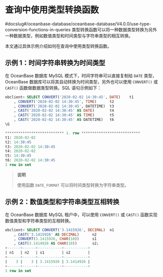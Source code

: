 # 查询中使用类型转换函数
#docslug#/oceanbase-database/oceanbase-database/V4.0.0/use-type-conversion-functions-in-queries
类型转换函数可以将一种数据类型转换为另外一种数据类型，例如数值类型和时间类型与字符串类型的相互转换。

本文通过具体示例介绍如何在查询中使用类型转换函数。

## 示例 1：时间字符串转换为时间类型

在 OceanBase 数据库 MySQL 模式下，时间字符串可以直接复制给 `DATE` 类型，OceanBase 数据库可以将其自动转换为时间类型，另外也可以使用 `CONVERT()` 或 `CAST()` 函数做数据类型转换。SQL 语句示例如下：

```sql
obclient> SELECT CONVERT('2020-02-02 14:30:45', DATE)    t1
    , CONVERT('2020-02-02 14:30:45', TIME)      t2
    , CONVERT('2020-02-02 14:30:45', DATETIME)  t3
    , CAST('2020-02-02 14:30:45' AS DATE)       t4
    , CAST('2020-02-02 14:30:45' AS TIME)       t5
    , CAST('2020-02-02 14:30:45' AS DATETIME)   t6
\G

*************************** 1. row ***************************
t1: 2020-02-02
t2: 14:30:45
t3: 2020-02-02 14:30:45
t4: 2020-02-02
t5: 14:30:45
t6: 2020-02-02 14:30:45
1 row in set 
```

> **说明**
>
> 使用函数 `DATE_FORMAT` 可以将时间类型转换为字符串类型。

## 示例 2：数值类型和字符串类型互相转换

在 OceanBase 数据库 MySQL 租户中，可以使用 `CONVERT()` 或 `CAST()` 函数实现数值类型和字符串类型的互相转换。

```sql
obclient> SELECT CONVERT('3.1415926', DECIMAL)  n1
    , CAST('3.1415926' AS DECIMAL)      n2
    , CONVERT(3.1415926, CHAR(10))      s1
    , CAST(3.1414926 AS CHAR(10))       s2;
+------+------+-----------+-----------+
| n1   | n2   | s1        | s2        |
+------+------+-----------+-----------+
|    3 |    3 | 3.1415926 | 3.1414926 |
+------+------+-----------+-----------+
1 row in set
```
